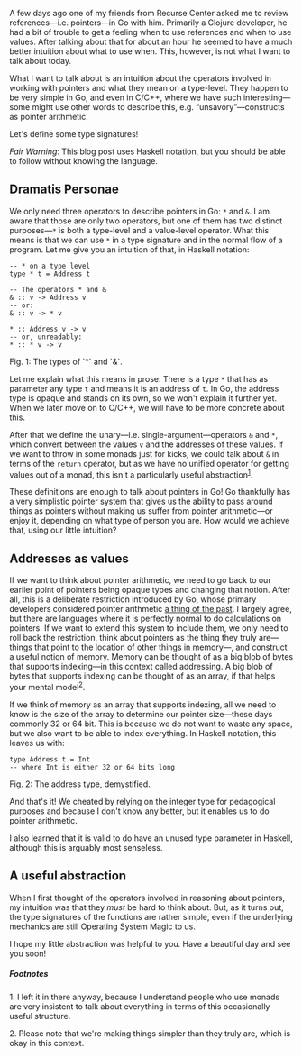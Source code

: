 A few days ago one of my friends from Recurse Center asked me to review
references—i.e. pointers—in Go with him. Primarily a Clojure developer, he had
a bit of trouble to get a feeling when to use references and when to use
values. After talking about that for about an hour he seemed to have a much
better intuition about what to use when. This, however, is not what I want to
talk about today.

What I want to talk about is an intuition about the operators involved in
working with pointers and what they mean on a type-level. They happen to be
very simple in Go, and even in C/C++, where we have such interesting—some
might use other words to describe this, e.g. “unsavory”—constructs as
pointer arithmetic.

Let's define some type signatures!

_Fair Warning_: This blog post uses Haskell notation, but you should be able to
follow without knowing the language.

## Dramatis Personae

We only need three operators to describe pointers in Go: `*` and `&`. I am
aware that those are only two operators, but one of them has two distinct
purposes—`*` is both a type-level and a value-level operator. What this means
is that we can use `*` in a type signature and in the normal flow of a program.
Let me give you an intuition of that, in Haskell notation:

```
-- * on a type level
type * t = Address t

-- The operators * and &
& :: v -> Address v
-- or:
& :: v -> * v

* :: Address v -> v
-- or, unreadably:
* :: * v -> v
```
<div class="figure-label">Fig. 1: The types of `*` and `&`.</div>

Let me explain what this means in prose: There is a type `*` that has as
parameter any type `t` and means it is an address of `t`. In Go, the address
type is opaque and stands on its own, so we won't explain it further yet. When
we later move on to C/C++, we will have to be more concrete about this.

After that we define the unary—i.e. single-argument—operators `&` and `*`,
which convert between the values `v` and the addresses of these values. If we
want to throw in some monads just for kicks, we could talk about `&` in terms
of the `return` operator, but as we have no unified operator for getting values
out of a monad, this isn't a particularly useful abstraction<sup><a href="#1">1</a></sup>.

These definitions are enough to talk about pointers in Go! Go thankfully has a
very simplistic pointer system that gives us the ability to pass around things
as pointers without making us suffer from pointer arithmetic—or enjoy it,
depending on what type of person you are. How would we achieve that, using our
little intuition?

## Addresses as values

If we want to think about pointer arithmetic, we need to go back to our earlier
point of pointers being opaque types and changing that notion. After all, this
is a deliberate restriction introduced by Go, whose primary developers
considered pointer arithmetic [a thing of the past](https://golang.org/doc/faq#no_pointer_arithmetic).
I largely agree, but there are languages where it is perfectly normal to do
calculations on pointers. If we want to extend this system to include them, we
only need to roll back the restriction, think about pointers as the thing they
truly are—things that point to the location of other things in memory—, and
construct a useful notion of memory. Memory can be thought of as a big blob of
bytes that supports indexing—in this context called addressing. A big blob of
bytes that supports indexing can be thought of as an array, if that helps your
mental model<sup><a href="#2">2</a></sup>.

If we think of memory as an array that supports indexing, all we need to know
is the size of the array to determine our pointer size—these days commonly 32
or 64 bit. This is because we do not want to waste any space, but we also want
to be able to index everything. In Haskell notation, this leaves us with:

```
type Address t = Int
-- where Int is either 32 or 64 bits long
```
<div class="figure-label">Fig. 2: The address type, demystified.</div>

And that's it! We cheated by relying on the integer type for pedagogical
purposes and because I don't know any better, but it enables us to do pointer
arithmetic.

I also learned that it is valid to do have an unused type parameter in Haskell,
although this is arguably most senseless.

## A useful abstraction

When I first thought of the operators involved in reasoning about pointers, my
intuition was that they _must_ be hard to think about. But, as it turns out,
the type signatures of the functions are rather simple, even if the underlying
mechanics are still Operating System Magic to us.

I hope my little abstraction was helpful to you. Have a beautiful day and see
you soon!

##### Footnotes
<span id="1">1.</span> I left it in there anyway, because I understand people
who use monads are very insistent to talk about everything in terms of this
occasionally useful structure.

<span id="2">2.</span> Please note that we're making things simpler than they
truly are, which is okay in this context.

